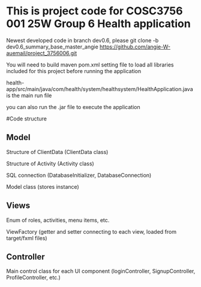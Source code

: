 # This is project code for COSC3756 001 25W Group 6 Health application
Newest developed code in branch dev0.6, please git clone -b dev0.6_summary_base_master_angie https://github.com/angie-W-auemail/project_3756006.git

You will need to build maven pom.xml setting file to load all libraries included for this project before running the application

health-app/src/main/java/com/health/system/healthsystem/HealthApplication.java is the main run file

you can also run the .jar file to execute the application

#Code structure

## Model

Structure of ClientData (ClientData class)

Structure of Activity (Activity class)

SQL connection (DatabaseInitializer, DatabaseConnection)

Model class (stores instance)

## Views

Enum of roles, activities, menu items, etc.

ViewFactory (getter and setter connecting to each view, loaded from target/fxml files)

## Controller

Main control class for each UI component (loginController, SignupController, ProfileController, etc.)


